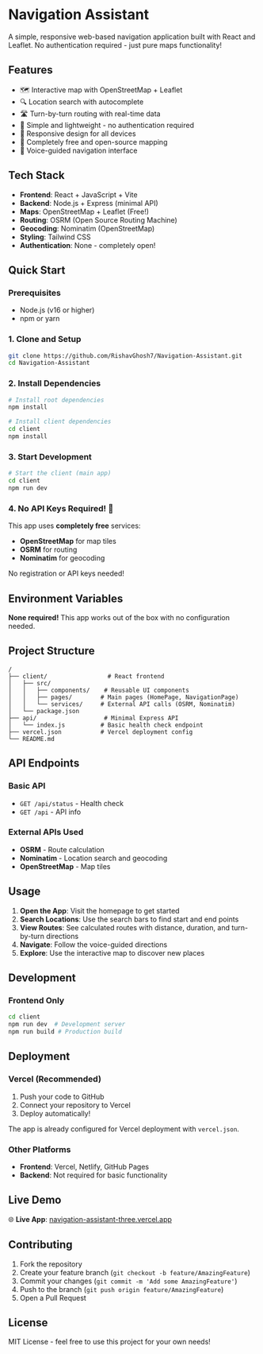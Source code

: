 # Navigation Assistant

A simple, responsive web-based navigation application built with React and Leaflet. No authentication required - just pure maps functionality!

## Features

- 🗺️ Interactive map with OpenStreetMap + Leaflet
- 🔍 Location search with autocomplete
- 🛣️ Turn-by-turn routing with real-time data
- 🚀 Simple and lightweight - no authentication required
- 📱 Responsive design for all devices
- 🚦 Completely free and open-source mapping
- 🎯 Voice-guided navigation interface

## Tech Stack

- **Frontend**: React + JavaScript + Vite
- **Backend**: Node.js + Express (minimal API)
- **Maps**: OpenStreetMap + Leaflet (Free!)
- **Routing**: OSRM (Open Source Routing Machine)
- **Geocoding**: Nominatim (OpenStreetMap)
- **Styling**: Tailwind CSS
- **Authentication**: None - completely open!

## Quick Start

### Prerequisites

- Node.js (v16 or higher)
- npm or yarn

### 1. Clone and Setup

```bash
git clone https://github.com/RishavGhosh7/Navigation-Assistant.git
cd Navigation-Assistant
```

### 2. Install Dependencies

```bash
# Install root dependencies
npm install

# Install client dependencies
cd client
npm install
```

### 3. Start Development

```bash
# Start the client (main app)
cd client
npm run dev
```

### 4. No API Keys Required! 🎉

This app uses **completely free** services:

- **OpenStreetMap** for map tiles
- **OSRM** for routing
- **Nominatim** for geocoding

No registration or API keys needed!

## Environment Variables

**None required!** This app works out of the box with no configuration needed.

## Project Structure

```
/
├── client/                 # React frontend
│   ├── src/
│   │   ├── components/    # Reusable UI components
│   │   ├── pages/        # Main pages (HomePage, NavigationPage)
│   │   └── services/     # External API calls (OSRM, Nominatim)
│   └── package.json
├── api/                   # Minimal Express API
│   └── index.js          # Basic health check endpoint
├── vercel.json           # Vercel deployment config
└── README.md
```

## API Endpoints

### Basic API

- `GET /api/status` - Health check
- `GET /api` - API info

### External APIs Used

- **OSRM** - Route calculation
- **Nominatim** - Location search and geocoding
- **OpenStreetMap** - Map tiles

## Usage

1. **Open the App**: Visit the homepage to get started
2. **Search Locations**: Use the search bars to find start and end points
3. **View Routes**: See calculated routes with distance, duration, and turn-by-turn directions
4. **Navigate**: Follow the voice-guided directions
5. **Explore**: Use the interactive map to discover new places

## Development

### Frontend Only

```bash
cd client
npm run dev  # Development server
npm run build # Production build
```

## Deployment

### Vercel (Recommended)

1. Push your code to GitHub
2. Connect your repository to Vercel
3. Deploy automatically!

The app is already configured for Vercel deployment with `vercel.json`.

### Other Platforms

- **Frontend**: Vercel, Netlify, GitHub Pages
- **Backend**: Not required for basic functionality

## Live Demo

🌐 **Live App**: [navigation-assistant-three.vercel.app](https://navigation-assistant-three.vercel.app)

## Contributing

1. Fork the repository
2. Create your feature branch (`git checkout -b feature/AmazingFeature`)
3. Commit your changes (`git commit -m 'Add some AmazingFeature'`)
4. Push to the branch (`git push origin feature/AmazingFeature`)
5. Open a Pull Request

## License

MIT License - feel free to use this project for your own needs!
